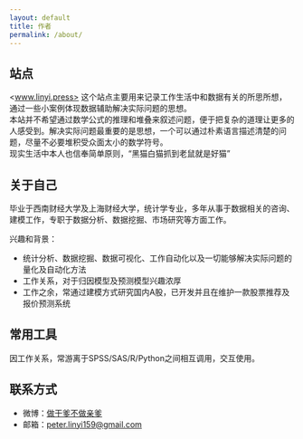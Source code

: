 ```yaml
---
layout: default
title: 作者
permalink: /about/
---
```


## 站点 ##
<www.linyi.press> 这个站点主要用来记录工作生活中和数据有关的所思所想，通过一些小案例体现数据辅助解决实际问题的思想。 
<br/>
本站并不希望通过数学公式的推理和堆叠来叙述问题，便于把复杂的道理让更多的人感受到。解决实际问题最重要的是思想，一个可以通过朴素语言描述清楚的问题，尽量不必要堆积受众面太小的数学符号。
<br/>
现实生活中本人也信奉简单原则，“黑猫白猫抓到老鼠就是好猫”
<br/>

## 关于自己 ##
毕业于西南财经大学及上海财经大学，统计学专业，多年从事于数据相关的咨询、建模工作，专职于数据分析、数据挖掘、市场研究等方面工作。

兴趣和背景：

- 统计分析、数据挖掘、数据可视化、工作自动化以及一切能够解决实际问题的量化及自动化方法
- 工作关系，对于归因模型及预测模型兴趣浓厚
- 工作之余，常通过建模方式研究国内A股，已开发并且在维护一款股票推荐及报价预测系统

## 常用工具 ##

因工作关系，常游离于SPSS/SAS/R/Python之间相互调用，交互使用。 

## 联系方式
- 微博：[做干爹不做亲爹](http://weibo.com/2100953575)
- 邮箱：[peter.linyi159@gmail.com](peter.linyi159@gmail.com)

<br>

